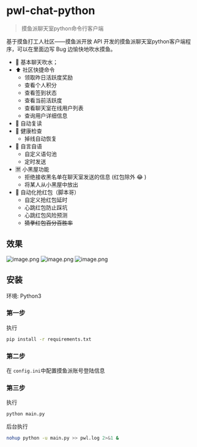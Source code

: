 # pwl-chat-python
>
> 摸鱼派聊天室python命令行客户端

基于摸鱼打工人社区——摸鱼派开放 API 开发的摸鱼派聊天室python客户端程序，可以在里面边写 Bug 边愉快地吹水摸鱼。

* 💬 基本聊天吹水；
* ⬆️ 社区快捷命令
  * 领取昨日活跃度奖励
  * 查看个人积分
  * 查看签到状态
  * 查看当前活跃度
  * 查看聊天室在线用户列表
  * 查询用户详细信息
* 🤖️ 自动复读
* 💉 健康检查
  * 掉线自动恢复
* 🧠 自言自语
  * 自定义语句池
  * 定时发送
* 🈲️ 小黑屋功能
  * 拒绝接收黑名单在聊天室发送的信息 (红包除外 😂 )
  * 将某人从小黑屋中放出
* 🧧 自动化抢红包（脚本哥）
  * 自定义抢红包延时
  * 心跳红包防止踩坑
  * 心跳红包风险预测
  * ~~猜拳红包百分百胜率~~

## 效果

![image.png](https://pwl.stackoverflow.wiki/2022/01/image-71dba0ea.png)
![image.png](https://pwl.stackoverflow.wiki/2022/01/image-f74aae7e.png)
![image.png](https://pwl.stackoverflow.wiki/2022/01/image-1b685256.png)

## 安装

环境: Python3

### 第一步

执行

~~~bash
pip install -r requirements.txt
~~~

### 第二步

在 `config.ini`中配置摸鱼派账号登陆信息

### 第三步

执行

~~~bash
python main.py
~~~

后台执行

~~~bash
nohup python -u main.py >> pwl.log 2>&1 &
~~~
